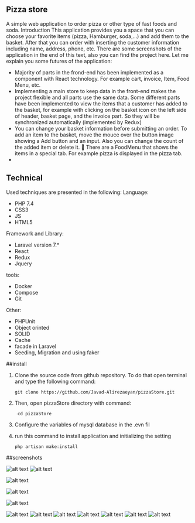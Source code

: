 ## Pizza store
A simple web application to order pizza or other type of fast foods and soda.
Introduction
This application provides you a space that you can choose your favorite items (pizza, Hamburger,
soda,…) and add them to the basket. After that you can order with inserting the customer information
including name, address, phone, etc. There are some screenshots of the application in the end of this
text, also you can find the project here. Let me explain you some futures of the application:
<ul>
<li>Majority of parts in the frond-end has been implemented as a component with React
    technology. For example cart, invoice, Item, Food Menu, etc.</li>
<li>Implementing a main store to keep data in the front-end makes the project flexible and all parts
    use the same data. Some different parts have been implemented to view the items that a
    customer has added to the basket, for example with clicking on the basket icon on the left side
    of header, basket page, and the invoice part. So they will be synchronized automatically
    (implemented by Redux)</li>
<li>You can change your basket information before submitting an order. To add an item to the
    basket, move the mouce over the button image showing a Add button and an input. Also you
    can change the count of the added item or delete it.
     There are a FoodMenu that shows the items in a special tab. For example pizza is displayed in
    the pizza tab.</li>
<li></li>
</ul>

## Technical
Used techniques are presented in the following:
Language:
<ul>
 <li> PHP 7.4</li>
 <li>CSS3</li>
 <li>JS</li>
 <li>HTML5</li>
</ul>
Framework and Library:
<ul>
 <li>Laravel version 7.*</li>
 <li>React</li>
 <li>Redux</li>
 <li>Jquery</li>
</ul>

tools:
<ul>
 <li>Docker</li>
 <li>Compose</li>
 <li>Git</li>
</ul>

Other:
<ul>
 <li>PHPUnit</li>
 <li>Object orinted</li>
 <li>SOLID</li>
 <li>Cache</li>
 <li>facade in Laravel</li>
 <li>Seeding, Migration and using faker</li>
</ul>



##install

 1. Clone the source code from github repository. To do that open terminal and type the following command:

        git clone https://github.com/Javad-Alirezaeyan/pizzaStore.git

2. Then, open  pizzaStore  directory with command:

        cd pizzaStore
3. Configure the variables of mysql database in the .evn fil

4. run this command to install application and  initializing the setting

       php artisan make:install

##screenshots


![alt text](https://github.com/Javad-Alirezaeyan/pizzaTask/blob/master/screenshots/12.png)
![alt text](https://github.com/Javad-Alirezaeyan/pizzaTask/blob/master/screenshots/1.png)


![alt text](https://github.com/Javad-Alirezaeyan/pizzaTask/blob/master/screenshots/2.png)

![alt text](https://github.com/Javad-Alirezaeyan/pizzaTask/blob/master/screenshots/6.png)

![alt text](https://github.com/Javad-Alirezaeyan/pizzaTask/blob/master/screenshots/3.png)


![alt text](https://github.com/Javad-Alirezaeyan/pizzaTask/blob/master/screenshots/4.png)
![alt text](https://github.com/Javad-Alirezaeyan/pizzaTask/blob/master/screenshots/5.png)
![alt text](https://github.com/Javad-Alirezaeyan/pizzaTask/blob/master/screenshots/7.png)
![alt text](https://github.com/Javad-Alirezaeyan/pizzaTask/blob/master/screenshots/8.png)
![alt text](https://github.com/Javad-Alirezaeyan/pizzaTask/blob/master/screenshots/9.png)
![alt text](https://github.com/Javad-Alirezaeyan/pizzaTask/blob/master/screenshots/10.png)
![alt text](https://github.com/Javad-Alirezaeyan/pizzaTask/blob/master/screenshots/11.png)